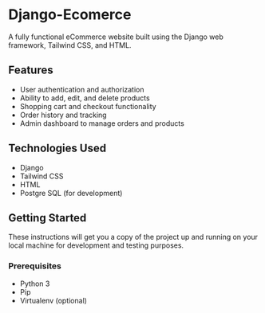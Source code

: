 # Django-Ecomerce

A fully functional eCommerce website built using the Django web framework, Tailwind CSS, and HTML.

## Features

- User authentication and authorization
- Ability to add, edit, and delete products
- Shopping cart and checkout functionality
- Order history and tracking
- Admin dashboard to manage orders and products

## Technologies Used

- Django
- Tailwind CSS
- HTML
- Postgre SQL (for development)

## Getting Started

These instructions will get you a copy of the project up and running on your local machine for development and testing purposes.

### Prerequisites

- Python 3
- Pip
- Virtualenv (optional)

